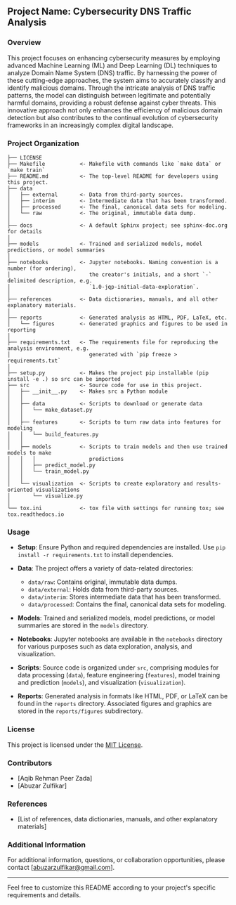 ## Project Name: Cybersecurity DNS Traffic Analysis

### Overview

This project focuses on enhancing cybersecurity measures by employing advanced Machine Learning (ML) and Deep Learning (DL) techniques to analyze Domain Name System (DNS) traffic. By harnessing the power of these cutting-edge approaches, the system aims to accurately classify and identify malicious domains. Through the intricate analysis of DNS traffic patterns, the model can distinguish between legitimate and potentially harmful domains, providing a robust defense against cyber threats. This innovative approach not only enhances the efficiency of malicious domain detection but also contributes to the continual evolution of cybersecurity frameworks in an increasingly complex digital landscape.

### Project Organization

```
├── LICENSE
├── Makefile           <- Makefile with commands like `make data` or `make train`
├── README.md          <- The top-level README for developers using this project.
├── data
│   ├── external       <- Data from third-party sources.
│   ├── interim        <- Intermediate data that has been transformed.
│   ├── processed      <- The final, canonical data sets for modeling.
│   └── raw            <- The original, immutable data dump.
│
├── docs               <- A default Sphinx project; see sphinx-doc.org for details
│
├── models             <- Trained and serialized models, model predictions, or model summaries
│
├── notebooks          <- Jupyter notebooks. Naming convention is a number (for ordering),
│                         the creator's initials, and a short `-` delimited description, e.g.
│                         `1.0-jqp-initial-data-exploration`.
│
├── references         <- Data dictionaries, manuals, and all other explanatory materials.
│
├── reports            <- Generated analysis as HTML, PDF, LaTeX, etc.
│   └── figures        <- Generated graphics and figures to be used in reporting
│
├── requirements.txt   <- The requirements file for reproducing the analysis environment, e.g.
│                         generated with `pip freeze > requirements.txt`
│
├── setup.py           <- Makes the project pip installable (pip install -e .) so src can be imported
├── src                <- Source code for use in this project.
│   ├── __init__.py    <- Makes src a Python module
│   │
│   ├── data           <- Scripts to download or generate data
│   │   └── make_dataset.py
│   │
│   ├── features       <- Scripts to turn raw data into features for modeling
│   │   └── build_features.py
│   │
│   ├── models         <- Scripts to train models and then use trained models to make
│   │   │                 predictions
│   │   ├── predict_model.py
│   │   └── train_model.py
│   │
│   └── visualization  <- Scripts to create exploratory and results-oriented visualizations
│       └── visualize.py
│
└── tox.ini            <- tox file with settings for running tox; see tox.readthedocs.io
```

### Usage

- **Setup**: Ensure Python and required dependencies are installed. Use `pip install -r requirements.txt` to install dependencies.

- **Data**: The project offers a variety of data-related directories:
  - `data/raw`: Contains original, immutable data dumps.
  - `data/external`: Holds data from third-party sources.
  - `data/interim`: Stores intermediate data that has been transformed.
  - `data/processed`: Contains the final, canonical data sets for modeling.

- **Models**: Trained and serialized models, model predictions, or model summaries are stored in the `models` directory.

- **Notebooks**: Jupyter notebooks are available in the `notebooks` directory for various purposes such as data exploration, analysis, and visualization.

- **Scripts**: Source code is organized under `src`, comprising modules for data processing (`data`), feature engineering (`features`), model training and prediction (`models`), and visualization (`visualization`).

- **Reports**: Generated analysis in formats like HTML, PDF, or LaTeX can be found in the `reports` directory. Associated figures and graphics are stored in the `reports/figures` subdirectory.

### License

This project is licensed under the [MIT License](LICENSE).

### Contributors

- [Aqib Rehman Peer Zada]
- [Abuzar Zulfikar]

### References

- [List of references, data dictionaries, manuals, and other explanatory materials]

### Additional Information

For additional information, questions, or collaboration opportunities, please contact [abuzarzulfikar@gmail.com].

---
Feel free to customize this README according to your project's specific requirements and details.
